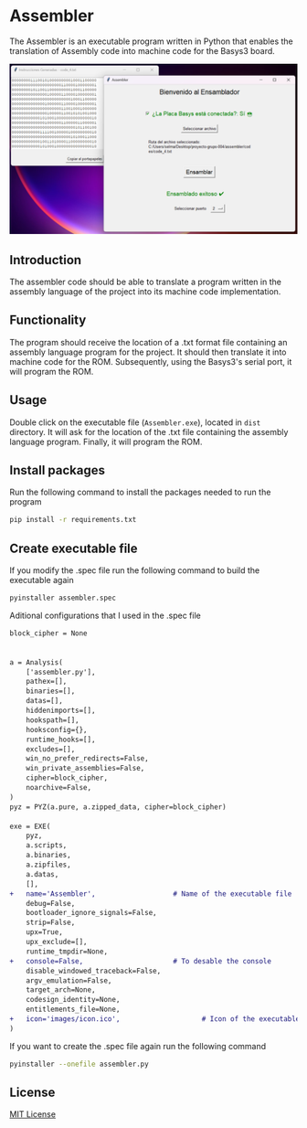 # Assembler

The Assembler is an executable program written in Python that enables the translation of Assembly code into machine code for the Basys3 board.

<!-- image -->
<p align="center">
  <img src="images/assembler_screen.png" width="auto" height="auto" />
</p>

## Introduction

The assembler code should be able to translate a program written in the assembly language of the project into its machine code implementation.

## Functionality

The program should receive the location of a .txt format file containing an assembly language program for the project. It should then translate it into machine code for the ROM. Subsequently, using the Basys3's serial port, it will program the ROM.

## Usage

Double click on the executable file (`Assembler.exe`), located in `dist` directory. It will ask for the location of the .txt file containing the assembly language program. Finally, it will program the ROM.

## Install packages

Run the following command to install the packages needed to run the program

```bash
pip install -r requirements.txt
```

## Create executable file

If you modify the .spec file run the following command to build the executable again

```bash
pyinstaller assembler.spec
```

Aditional configurations that I used in the .spec file

```diff
block_cipher = None


a = Analysis(
    ['assembler.py'],
    pathex=[],
    binaries=[],
    datas=[],
    hiddenimports=[],
    hookspath=[],
    hooksconfig={},
    runtime_hooks=[],
    excludes=[],
    win_no_prefer_redirects=False,
    win_private_assemblies=False,
    cipher=block_cipher,
    noarchive=False,
)
pyz = PYZ(a.pure, a.zipped_data, cipher=block_cipher)

exe = EXE(
    pyz,
    a.scripts,
    a.binaries,
    a.zipfiles,
    a.datas,
    [],
+   name='Assembler',                   # Name of the executable file
    debug=False,
    bootloader_ignore_signals=False,
    strip=False,
    upx=True,
    upx_exclude=[],
    runtime_tmpdir=None,
+   console=False,                      # To desable the console
    disable_windowed_traceback=False,
    argv_emulation=False,
    target_arch=None,
    codesign_identity=None,
    entitlements_file=None,
+   icon='images/icon.ico',                    # Icon of the executable file
)
```

If you want to create the .spec file again run the following command

```bash
pyinstaller --onefile assembler.py
```

## License

[MIT License](/license.md)
